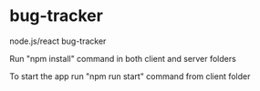 # bug-tracker
node.js/react bug-tracker

Run "npm install" command in both client and server folders

To start the app run "npm run start" command from client folder
